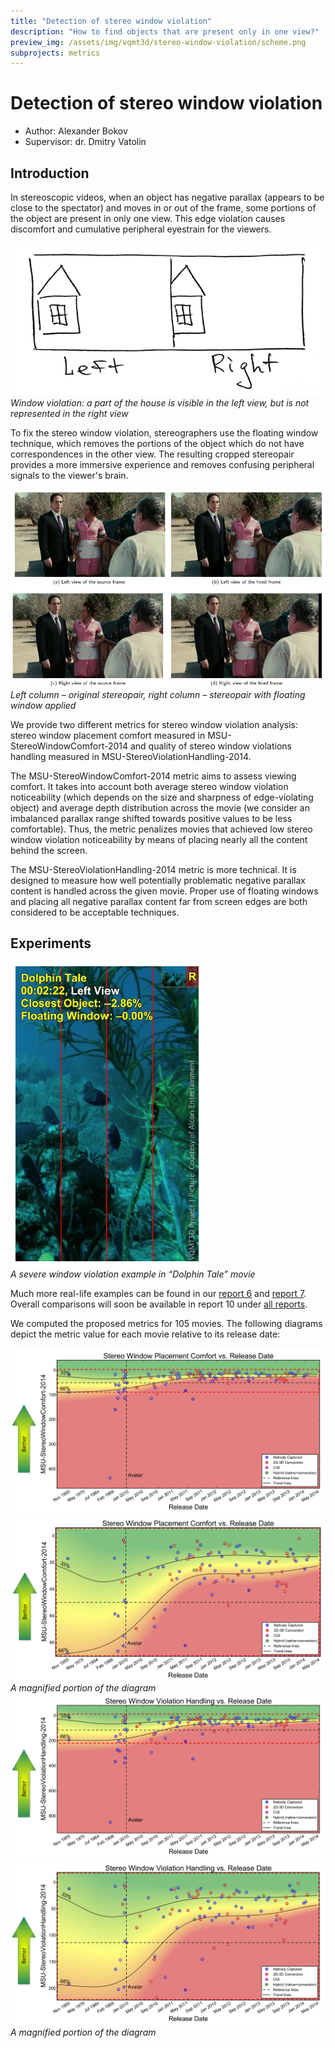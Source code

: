 ```yaml
---
title: "Detection of stereo window violation"
description: "How to find objects that are present only in one view?"
preview_img: /assets/img/vqmt3d/stereo-window-violation/scheme.png
subprojects: metrics
---
```


# Detection of stereo window violation

- Author: Alexander Bokov
- Supervisor: dr. Dmitry Vatolin

## Introduction

In stereoscopic videos, when an object has negative parallax (appears to be close to the spectator) and moves in or out of the frame, some portions of the object are present in only one view. This edge violation causes discomfort and cumulative peripheral eyestrain for the viewers.

<div class="center">
    <div>
        <img src="/assets/img/vqmt3d/stereo-window-violation/scheme.png"><br>
        <i>Window violation: a part of the house is visible in the left view, but is not represented in the right view</i>
    </div>
</div>

To fix the stereo window violation, stereographers use the floating window technique, which removes the portions of the object which do not have correspondences in the other view. The resulting cropped stereopair provides a more immersive experience and removes confusing peripheral signals to the viewer's brain.

<div class="center">
    <div>
        <img src="/assets/img/vqmt3d/stereo-window-violation/example-correction.jpg"><br>
        <i>Left column – original stereopair, right column – stereopair with floating window applied</i>
    </div>
</div>

We provide two different metrics for stereo window violation analysis: stereo window placement comfort measured in MSU-StereoWindowComfort-2014 and quality of stereo window violations handling measured in MSU-StereoViolationHandling-2014.

The MSU-StereoWindowComfort-2014 metric aims to assess viewing comfort. It takes into account both average stereo window violation noticeability (which depends on the size and sharpness of edge-violating object) and average depth distribution across the movie (we consider an imbalanced parallax range shifted towards positive values to be less comfortable). Thus, the metric penalizes movies that achieved low stereo window violation noticeability by means of placing nearly all the content behind the screen.

The MSU-StereoViolationHandling-2014 metric is more technical. It is designed to measure how well potentially problematic negative parallax content is handled across the given movie. Proper use of floating windows and placing all negative parallax content far from screen edges are both considered to be acceptable techniques.

## Experiments

<div class="center">
    <div>
        <img src="/assets/img/vqmt3d/stereo-window-violation/example-dolphin.gif"><br>
        <i>A severe window violation example in “Dolphin Tale” movie</i>
    </div>
</div>

Much more real-life examples can be found in our <a href="/stereo_quality/report6.html">report 6</a> and <a href="/stereo_quality/report7.html">report 7</a>. Overall comparisons will soon be available in report 10 under <a href="/stereo_quality/reports">all reports</a>.

We computed the proposed metrics for 105 movies. The following diagrams depict the metric value for each movie relative to its release date:

<div class="center">
    <img src="/assets/img/vqmt3d/stereo-window-violation/graph1.png"><br>
</div>

<div class="center">
    <div>
        <img src="/assets/img/vqmt3d/stereo-window-violation/graph2.png"><br>
        <i>A magnified portion of the diagram</i>
    </div>
</div>

<div class="center">
    <img src="/assets/img/vqmt3d/stereo-window-violation/graph3.png"><br>
</div>

<div class="center">
    <div>
        <img src="/assets/img/vqmt3d/stereo-window-violation/graph4.png"><br>
        <i>A magnified portion of the diagram</i>
    </div>
</div>
